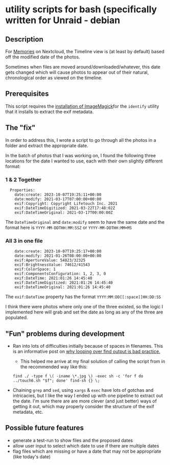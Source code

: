 # utility scripts for bash (specifically written for Unraid - debian 

## Description 

For [Memories](https://memories.gallery) on Nextcloud, the Timeline view is (at least by default) based off the modified date of the photos. 

Sometimes when files are moved around/downloaded/whatever, this date gets changed which will cause photos to appear out of their natural, chronological order as viewed on the timeline. 


## Prerequisites

 
This script requires the [installation of ImageMagick](https://www.linuxcapable.com/how-to-install-imagemagick-on-debian-linux/)for the `identify` utility that it installs to extract the exif metadata.


## The "fix" 

In order to address this, I wrote a script to go through all the photos in a folder and extract the appropriate date. 

In the batch of photos that I was working on, I found the following three locations for the date I wanted to use, each with their own slightly different format: 

### 1 & 2 Together

``` 
  Properties:
    date:create: 2023-10-07T19:25:11+00:00
    date:modify: 2021-03-17T07:00:00+00:00
    exif:Copyright: Copyright Lifetouch Inc. 2021
    exif:DateTimeDigitized: 2021-03-22T17:48:02Z
    exif:DateTimeOriginal: 2021-03-17T00:00:00Z
``` 

The `DateTimeOriginal` and `date:modify` seem to have the same date and the format here is `YYYY-MM-DDTHH:MM:SSZ` or `YYYY-MM-DDTHH:MM+MS`

### All 3 in one file
``` 
    date:create: 2023-10-07T19:25:17+00:00
    date:modify: 2021-01-26T08:00:00+00:00
    exif:ApertureValue: 54823/32325
    exif:BrightnessValue: 74612/41543
    exif:ColorSpace: 1
    exif:ComponentsConfiguration: 1, 2, 3, 0
    exif:DateTime: 2021:01:26 14:45:40
    exif:DateTimeDigitized: 2021:01:26 14:45:40
    exif:DateTimeOriginal: 2021:01:26 14:45:40
``` 

The `exif:DateTime` property has the format ```YYYY:MM:DD[[:space]]HH:DD:SS```

I think there were photos where only one of the three existed, so the logic I implemented here will grab and set the date as long as any of the three are populated.

## "Fun" problems during development

* Ran into lots of difficulties initially because of spaces in filenames. This is an informative post on [why looping over find output is bad practice.](https://unix.stackexchange.com/questions/321697/why-is-looping-over-finds-output-bad-practice)
   * This helped me arrive at my final solution of calling the script from in the recommended way like this:
   ```
   find ./ -type f \( -iname \*.jpg \) -exec sh -c 'for f do ../touch6.sh "$f"; done' find-sh {} \;
   ```

* Chaining `grep` and `sed`, using `xargs` & `exec` have lots of gotchas and intricacies, but I like the way I ended up with one pipeline to extract out the date. I'm sure there are are more clever (and just better) ways of getting it out, which may properly consider the structure of the exif metadata, etc.

## Possible future features

* generate a test-run to show files and the proposed dates
* allow user input to select which date to use if there are multiple dates
* flag files which are missing or have a date that may not be appropriate (like today's date)


